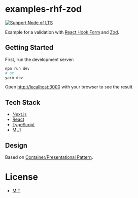 # examples-rhf-zod

[![Support Node of LTS](https://img.shields.io/badge/node-LTS-brightgreen.svg)](https://nodejs.org/)

Example for a validation with [React Hook Form](https://github.com/react-hook-form/react-hook-form) and [Zod](https://github.com/colinhacks/zod).

## Getting Started

First, run the development server:

```bash
npm run dev
# or
yarn dev
```

Open [http://localhost:3000](http://localhost:3000) with your browser to see the result.

## Tech Stack

- [Next.js](https://nextjs.org/)
- [React](https://reactjs.org/)
- [TypeScript](https://www.typescriptlang.org/)
- [MUI](https://mui.com/)

## Design

Based on [Container/Presentational Pattern](https://www.patterns.dev/posts/presentational-container-pattern/).

# License

- [MIT](LICENSE)
